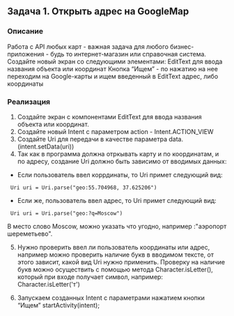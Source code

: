 ## Задача 1. Открыть адрес на GoogleMap

### Описание

Работа с API любых карт - важная задача для любого бизнес-приложения - будь то интернет-магазин или справочная система.
Создайте новый экран со следующими элементами:
EditText для ввода названия объекта или координат
Кнопка “Ищем” - по нажатию на нее переходим на Google-карты и ищем введенный в EditText адрес, либо координаты
 
### Реализация
1. Создайте экран с компонентами EditText для ввода названия объекта или координат.
2. Создайте новый Intent с параметром action - Intent.ACTION_VIEW
3. Создайте Uri для передачи в качестве параметра data. (intent.setData(uri))
4. Так как в программа должна отркывать карту и по координатам, и по адресу, создание Uri должно быть зависимо от вводимых данных:

- Если пользователь ввел коррдинаты, то Uri примет следующий вид:
   
```
 Uri uri = Uri.parse("geo:55.704968, 37.625206")
 ```
- Если же, пользователь ввел адрес, то Uri примет следующий вид:
  
```
 Uri uri = Uri.parse("geo:?q=Moscow")
```
  
В место слово Moscow, можно указать что угодно, например :"аэропорт шереметьево".

5. Нужно проверить ввел ли пользователь координаты или адрес, например можно проверить наличие букв в вводимом тексте, от этого зависит,
какой вид Uri нужно применить. Проверку на наличие букв можно осуществить с помощью метода Character.isLetter(), который при входе получает символ, например:
Character.isLetter('т')

6. Запускаем созданных Intent с параметрами нажатием кнопки “Ищем”
   startActivity(intent);
 

